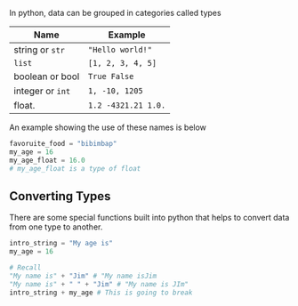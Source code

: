In python, data can be grouped in categories called types

| Name        | Example         |
| ---             | ---                  |
| string or `str` | `"Hello world!"` |
| `list`         | `[1, 2, 3, 4, 5]` |
| boolean or bool   | `True False` |
| integer or `int`    | `1, -10, 1205`    |
| float.                  | `1.2 -4321.21 1.0.`     |


An example showing the use of these names is below

```python
favoruite_food = "bibimbap"
my_age = 16
my_age_float = 16.0
# my_age_float is a type of float
```

## Converting Types

There are some special functions built into python that helps to convert data from one type to another. 

```python
intro_string = "My age is"
my_age = 16

# Recall
"My name is" + "Jim" # "My name isJim
"My name is" + " " + "Jim" # "My name is JIm"
intro_string + my_age # This is going to break
```